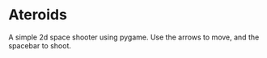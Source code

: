 # Ateroids

A simple 2d space shooter using pygame. Use the arrows to move, and the spacebar to shoot.
